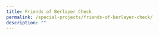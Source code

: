 ```yaml
---
title: Friends of Berlayer Check
permalink: /special-projects/friends-of-berlayer-check/
description: ""
---
```

